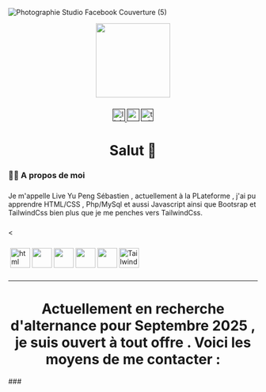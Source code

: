 ![Photographie Studio Facebook Couverture (5)](https://github.com/user-attachments/assets/fca82604-efa2-40a8-b564-67de32b6d914)

<div align="center">
  <img height="150" src="https://media.giphy.com/media/M9gbBd9nbDrOTu1Mqx/giphy.gif"  />
</div>

###

<div align="center">
<a href="">  <img src="https://img.shields.io/static/v1?message=LinkedIn&logo=linkedin&label=&color=0077B5&logoColor=white&labelColor=&style=for-the-badge" height="25" alt="linkedin logo"  /> </a>
 <a href=""> <img src="https://img.shields.io/static/v1?message=Youtube&logo=youtube&label=&color=FF0000&logoColor=white&labelColor=&style=for-the-badge" height="25" alt="youtube logo"  /></a>
<a href="">  <img src="https://img.shields.io/static/v1?message=Twitter&logo=twitter&label=&color=1DA1F2&logoColor=white&labelColor=&style=for-the-badge" height="25" alt="twitter logo"  /></a>
</div>

###



###

<h1 align="center">Salut 👋</h1>

###

<h3 align="left">👩‍💻  A propos de moi </h3>

###

<p align="left">Je m'appelle Live Yu Peng Sébastien , actuellement à la PLateforme , j'ai pu apprendre HTML/CSS , Php/MySql et aussi Javascript ainsi que Bootsrap et TailwindCss bien plus que je me penches vers TailwindCss. <p>

###

<

###

<div align="left">
<img src="" alt="">
  <img src="https://cdn.pixabay.com/photo/2017/08/05/11/16/logo-2582748_1280.png" alt="html" height="40">
  <img src="https://cdn.pixabay.com/photo/2017/08/05/11/16/logo-2582747_640.png" alt="" height="40">
  <img src="https://th.bing.com/th/id/OIP.ncVDevCfCeIYv5RvlHopcQHaHr?rs=1&pid=ImgDetMain" alt="" height="40">
  <img src="https://th.bing.com/th/id/R.b6eba8a871ac74329c23476c34956333?rik=HvzKZY4W2ZYtbw&pid=ImgRaw&r=0" alt="" height="40">
    <img src="https://logos-world.net/wp-content/uploads/2023/02/JavaScript-Emblem.png" alt="" height="40">
  <img src="https://th.bing.com/th/id/OIP.lnUD4nSuOkNuRhAymN7GPAHaEH?rs=1&pid=ImgDetMain" alt="TailwindCss" height="40">
    </div>

###

<hr>

###
<div align="center">
  <h1>Actuellement en recherche d'alternance pour Septembre 2025 , je suis ouvert à tout offre . Voici les moyens de me contacter :</h1>
</div>
###

###
<!---
sebastien-liveyupeng/sebastien-liveyupeng is a ✨ special ✨ repository because its `README.md` (this file) appears on your GitHub profile.
You can click the Preview link to take a look at your changes.
--->






